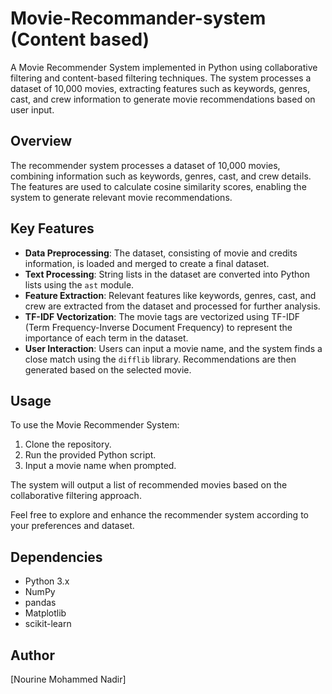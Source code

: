 # Movie-Recommander-system (Content based)
A Movie Recommender System implemented in Python using collaborative filtering and content-based filtering techniques. The system processes a dataset of 10,000 movies, extracting features such as keywords, genres, cast, and crew information to generate movie recommendations based on user input.


## Overview 

The recommender system processes a dataset of 10,000 movies, combining information such as keywords, genres, cast, and crew details. The features are used to calculate cosine similarity scores, enabling the system to generate relevant movie recommendations.

## Key Features

- **Data Preprocessing**: The dataset, consisting of movie and credits information, is loaded and merged to create a final dataset.
- **Text Processing**: String lists in the dataset are converted into Python lists using the `ast` module.
- **Feature Extraction**: Relevant features like keywords, genres, cast, and crew are extracted from the dataset and processed for further analysis.
- **TF-IDF Vectorization**: The movie tags are vectorized using TF-IDF (Term Frequency-Inverse Document Frequency) to represent the importance of each term in the dataset.
- **User Interaction**: Users can input a movie name, and the system finds a close match using the `difflib` library. Recommendations are then generated based on the selected movie.


## Usage

To use the Movie Recommender System:

1. Clone the repository.
2. Run the provided Python script.
3. Input a movie name when prompted.

The system will output a list of recommended movies based on the collaborative filtering approach.

Feel free to explore and enhance the recommender system according to your preferences and dataset.

## Dependencies

- Python 3.x
- NumPy
- pandas
- Matplotlib
- scikit-learn

## Author

[Nourine Mohammed Nadir]


